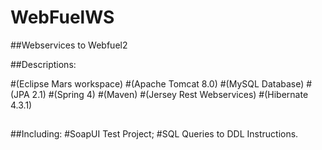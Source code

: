 # WebFuelWS

##Webservices to Webfuel2


##Descriptions: 

#(Eclipse Mars workspace)
#(Apache Tomcat 8.0)
#(MySQL Database)
#(JPA 2.1)
#(Spring 4)
#(Maven)
#(Jersey Rest Webservices)
#(Hibernate 4.3.1)
##
##Including:
#SoapUI Test Project;
#SQL Queries to DDL Instructions.

